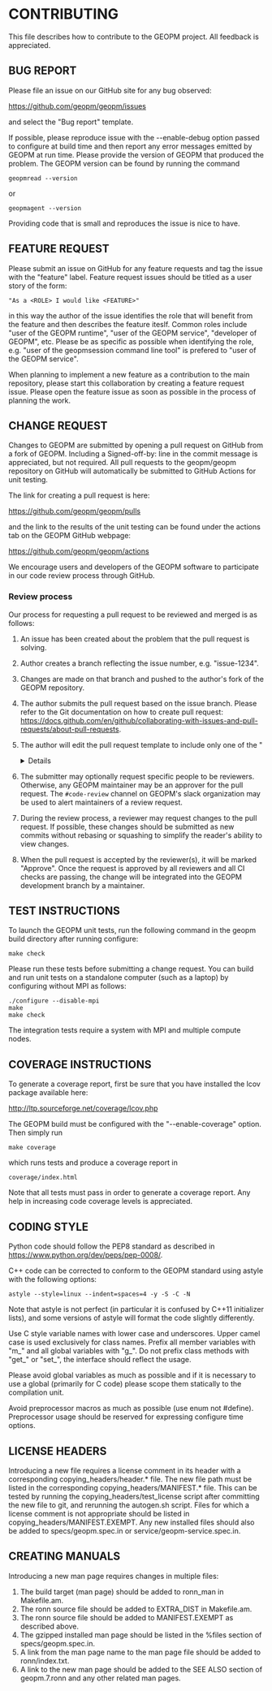 CONTRIBUTING
============

This file describes how to contribute to the GEOPM project.  All
feedback is appreciated.


BUG REPORT
----------

Please file an issue on our GitHub site for any bug observed:

https://github.com/geopm/geopm/issues

and select the "Bug report" template.

If possible, please reproduce issue with the --enable-debug option
passed to configure at build time and then report any error messages
emitted by GEOPM at run time.  Please provide the version of GEOPM
that produced the problem.  The GEOPM version can be found by running
the command

    geopmread --version

or

    geopmagent --version

Providing code that is small and reproduces the issue is nice to have.


FEATURE REQUEST
---------------

Please submit an issue on GitHub for any feature requests and tag the
issue with the "feature" label.  Feature request issues should be
titled as a user story of the form:

    "As a <ROLE> I would like <FEATURE>"

in this way the author of the issue identifies the role that will
benefit from the feature and then describes the feature iteslf.
Common roles include "user of the GEOPM runtime", "user of the GEOPM
service", "developer of GEOPM", etc.  Please be as specific as
possible when identifying the role, e.g. "user of the geopmsession
command line tool" is prefered to "user of the GEOPM service".

When planning to implement a new feature as a contribution to the main
repository, please start this collaboration by creating a feature
request issue.  Please open the feature issue as soon as possible in
the process of planning the work.



CHANGE REQUEST
--------------

Changes to GEOPM are submitted by opening a pull request on GitHub
from a fork of GEOPM.  Including a Signed-off-by: line in the commit
message is appreciated, but not required.  All pull requests to the
geopm/geopm repository on GitHub will automatically be submitted to
GitHub Actions for unit testing.

The link for creating a pull request is here:

https://github.com/geopm/geopm/pulls

and the link to the results of the unit testing can be found under the
actions tab on the GEOPM GitHub webpage:

https://github.com/geopm/geopm/actions

We encourage users and developers of the GEOPM software to participate
in our code review process through GitHub.

### Review process

Our process for requesting a pull request to be reviewed and merged
is as follows:

1.  An issue has been created about the problem that the pull request
    is solving.

2.  Author creates a branch reflecting the issue number,
    e.g. "issue-1234".

3.  Changes are made on that branch and pushed to the author's fork of
    the GEOPM repository.

4.  The author submits the pull request based on the issue branch.
    Please refer to the Git documentation on how to create pull
    request:
    <https://docs.github.com/en/github/collaborating-with-issues-and-pull-requests/about-pull-requests>.

5.  The author will edit the pull request template to include only one
    of the "<details>" sections.  Each section applies to a category
    of change.  Select the category that best fits the change you are
    making, and delete all other details sections from the template.
    Make sure all check boxes are marked and all bracketed text is
    filled in for what remains of the template (the "Preview" tab may
    be helpful when editing the template).

6.  The submitter may optionally request specific people to be
    reviewers.  Otherwise, any GEOPM maintainer may be an approver for
    the pull request.  The `#code-review` channel on GEOPM's slack
    organization may be used to alert maintainers of a review request.

7.  During the review process, a reviewer may request changes to the
    pull request.  If possible, these changes should be submitted as
    new commits without rebasing or squashing to simplify the reader's
    ability to view changes.

8.  When the pull request is accepted by the reviewer(s), it will be
    marked "Approve".  Once the request is approved by all reviewers
    and all CI checks are passing, the change will be integrated into
    the GEOPM development branch by a maintainer.


TEST INSTRUCTIONS
-----------------

To launch the GEOPM unit tests, run the following command in the geopm
build directory after running configure:

    make check

Please run these tests before submitting a change request.  You can
build and run unit tests on a standalone computer (such as a laptop) by
configuring without MPI as follows:

    ./configure --disable-mpi
    make
    make check

The integration tests require a system with MPI and multiple compute nodes.


COVERAGE INSTRUCTIONS
---------------------

To generate a coverage report, first be sure that you have installed
the lcov package available here:

http://ltp.sourceforge.net/coverage/lcov.php

The GEOPM build must be configured with the "--enable-coverage" option.  Then
simply run

    make coverage

which runs tests and produce a coverage report in

    coverage/index.html

Note that all tests must pass in order to generate a coverage report.
Any help in increasing code coverage levels is appreciated.


CODING STYLE
------------

Python code should follow the PEP8 standard as described in
<https://www.python.org/dev/peps/pep-0008/>.

C++ code can be corrected to conform to the GEOPM standard
using astyle with the following options:

    astyle --style=linux --indent=spaces=4 -y -S -C -N

Note that astyle is not perfect (in particular it is confused by C++11
initializer lists), and some versions of astyle will format the code
slightly differently.

Use C style variable names with lower case and underscores.  Upper
camel case is used exclusively for class names.  Prefix all member
variables with "m_" and all global variables with "g_".  Do not prefix
class methods with "get_" or "set_", the interface should reflect the
usage.

Please avoid global variables as much as possible and if it is
necessary to use a global (primarily for C code) please scope them
statically to the compilation unit.

Avoid preprocessor macros as much as possible (use enum not #define).
Preprocessor usage should be reserved for expressing configure time
options.


LICENSE HEADERS
---------------

Introducing a new file requires a license comment in its header with a
corresponding copying_headers/header.* file.  The new file path must
be listed in the corresponding copying_headers/MANIFEST.* file.  This
can be tested by running the copying_headers/test_license script after
committing the new file to git, and rerunning the autogen.sh script.
Files for which a license comment is not appropriate should be listed
in copying_headers/MANIFEST.EXEMPT.  Any new installed files should
also be added to specs/geopm.spec.in or service/geopm-service.spec.in.


CREATING MANUALS
----------------

Introducing a new man page requires changes in multiple files:
1. The build target (man page) should be added to ronn_man in
   Makefile.am.
2. The ronn source file should be added to EXTRA_DIST in Makefile.am.
3. The ronn source file should be added to MANIFEST.EXEMPT as
   described above.
4. The gzipped installed man page should be listed in the %files section of
   specs/geopm.spec.in.
5. A link from the man page name to the man page file should be added
   to ronn/index.txt.
6. A link to the new man page should be added to the SEE ALSO section of
   geopm.7.ronn and any other related man pages.
